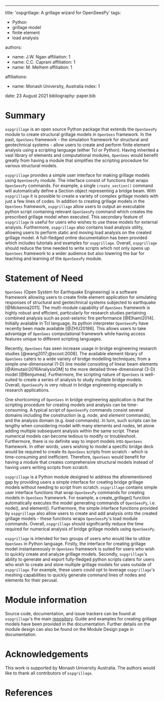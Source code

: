 ---
title: 'ospgrillage: A grillage wizard for OpenSeesPy'
tags:
  - Python
  - grillage model
  - finite element
  - load analysis

authors:
  - name: J.W. Ngan
    affiliation: 1
  - name: C.C. Caprani 
    affiliation: 1
  - name: M. Melhem
    affiliation: 1

affiliations:
 - name: Monash University, Australia
   index: 1

date: 23 August 2021
bibliography: paper.bib


# Summary

`ospgrillage` is an open source Python package that extends the `OpenSeesPy` module to create structural grillage models in `OpenSees` framework. 
In the past, `OpenSees` framework - the simulation framework for structural and geotechnical systems - allow users to
create and perform finite element analysis using a scripting language (either Tcl or Python). Having inherited a vast library of elements and computational modules, `OpenSees`
would benefit greatly from having a module that simplifies the scripting procedure for various structural models. 

`ospgrillage` provides a simple user interface for making grillage models using `OpenSeesPy` module.
The interface consist of functions that wraps `OpenSeesPy` commands. 
For example, a single `create_section()` command will automatically define a Section object representing a bridge beam. 
With `ospgrillage` it is possible to create a variety of complex grillage models with 
just a few lines of codes. In addition to creating grillage models in the `OpenSees` framework, `ospgrillage` allow users to output an executable 
python script containing relevant `OpenSeesPy` command which creates the prescribed grillage model when executed. This secondary 
feature of `ospgrillage` is useful for users who wishes to use these models for external analysis. Furthermore,
`ospgrillage` also contains load analysis utility, allowing users to perform static and moving load analysis on the created grillage model.
 A full-fledged online documentation has been provided which includes tutorials and examples for `ospgrillage`.
 Overall, `ospgrillage` should reduce the time needed to write scripts which not only opens up `OpenSees` framework to a wider 
audience but also lowering the bar for teaching and learning of the `OpenSeesPy` module. 


# Statement of Need

`OpenSees` (Open System for Earthquake Engineering) is a software framework allowing users to create finite element application for simulating
responses of structural and geotechnical systems subjected to earthquake [@Mckenna2011]. The multi-module capability of
`OpenSees` framework is highly robust and efficient, particularly for research studies pertaining combined analysis 
such as post-seismic fire performance [@Elhami2014]. Initially available in Tcl language, its python interpreter `OpenSeesPy` have recently been made
available [@ZHU20186]. This allows users to take advantage of `OpenSees` computational framework while having access features unique to different
scripting languages. 

Recently, `OpenSees` has seen increase usage in bridge engineering research studies [@wang2017;@scoot:2008]. The available element library of `OpenSees` 
caters to a wide variety of bridge modelling techniques; from a simple one-dimensional (1-D) line model consisting of linear beam 
elements [@Almutairi2016AnalysisOM] to the more detailed three-dimensional (3-D) model [@Benjumea].
Furthermore, the scripting nature of `OpenSees` is well-suited to create a series of analysis to study multiple bridge models. 
Overall, `OpenSeesPy` is very robust in bridge engineering especially in research applications.

One shortcoming of `OpenSees` in bridge engineering application is that the scripting procedure for creating models and analysis can be time-consuming.
A typical script of `OpenSeesPy` commands consist several domains including the construction (e.g. *node*, and *element* commands), 
and the analysis domain (e.g. *load* commands). In turn, such scripts can be lengthy when considering model with many elements and nodes, let alone 
adding multiple subsequent analysis within the same script. These numerical models can become tedious to modify or troubleshoot. Furthermore, 
there is no definite way to import models into `OpenSees` framework. In other words, users wishing to model a specific bridge deck would be required to create its
`OpenSees` scripts from scratch - which is time-consuming and inefficient. 
Therefore, `OpenSees` would benefit for having a module that creates comprehensive structural models instead of having users writing scripts from scratch.

`ospgrillage` is a Python module designed to address the aforementioned gap by providing users a simple interface for creating 
bridge grillage models without needing to script from scratch. `ospgrillage` contains simple user interface functions that wrap `OpenSeesPy` commands for creating
models in `OpenSees` framework. For example, a create_grillage() function automatically executes the model generating 
commands of `OpenSeesPy`, i.e. node(), and element(). Furthermore, the simple interface functions provided by
`ospgrillage` also allow users to create and add analysis onto the created grillage models - these functions
wraps `OpenSeesPy`'s load module commands. Overall, `ospgrillage` should significantly 
reduce the time required for numerical analysis of bridge grillage models using `OpenSeesPy`.

`ospgrillage` is intended for two groups of users who would like to utilize `OpenSees` in Python language. Firstly, the interface for creating
grillage model instantaneously in `OpenSees` framework is suited for users who wish to quickly create and analyze grillage models.
Secondly, `ospgrillage`'s ability to generate and export fully-fledged python scripts caters for users who wish to create and store 
multiple grillage models for uses outside of `ospgrillage`. For example, these users could opt to leverage `ospgrillage`'s
meshing capabilities to quickly generate command lines of nodes and elements for their perusal.


# Module information

Source code, documentation, and issue trackers can be found at `ospgrillage`'s the main [repository](https://monashsmartstructures.github.io/ospgrillage/index.html). 
Guide and examples for creating grillage models have been provided in the documentation. 
Further details on the module design can also be found on the Module Design page in documentation.

# Acknowledgements

This work is supported by Monash University Australia. The authors would like to thank all contributors of `ospgrillage`.


# References








